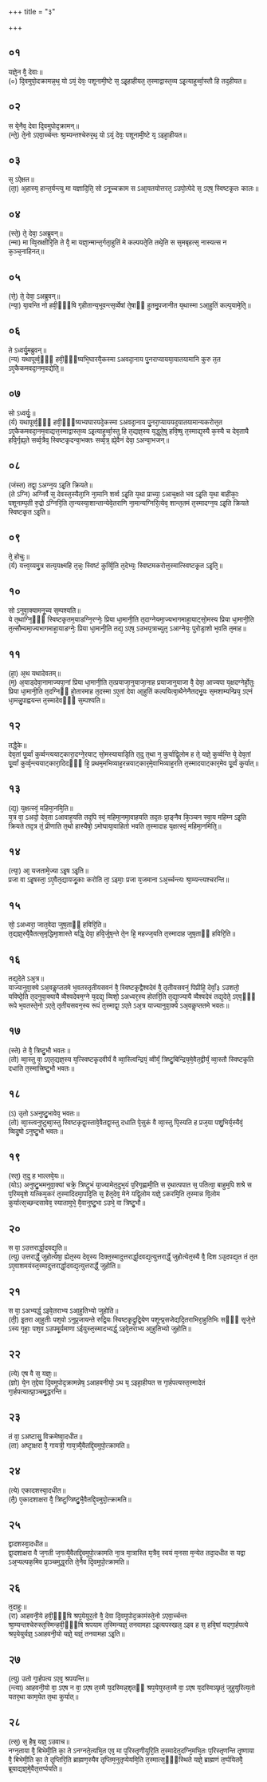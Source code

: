 +++
title = "३"

+++
## ०१
यज्ञे᳘न वै᳘ देवाः॥  
(०) दि᳘वमुपो᳘दक्रामन्न᳘थ᳘ यो ऽयं᳘ देवः᳘ पशूनामी᳘ष्टे स᳘ ऽइ᳘हाहीयत᳘ त᳘स्माद्वास्त᳘व्य ऽइ᳘त्याहुर्व्वा᳘स्तौ हि तद᳘हीयत॥  
## ०२
स ये᳘नैव᳘ देवा दि᳘वमुपोद᳘क्रामन्॥  
(न्ते᳘) ते᳘नो ऽएवा᳘र्च्चन्तः श्रा᳘म्यन्तश्चेरुर᳘थ᳘ यो ऽयं᳘ देवः᳘ पशूनामी᳘ष्टे य᳘ ऽइहा᳘हीयत॥  
## ०३
स᳘ ऽऐक्षत॥  
(ता᳘) अ᳘हास्य᳘ हान्त᳘र्यन्त्यु मा यज्ञादि᳘ति᳘ सो ऽनू᳘च्चक्राम स ऽआ᳘यतयोत्तरत᳘ ऽउपो᳘त्पेदे स᳘ ऽएष᳘ स्विष्टकृ᳘तः कालः॥  
## ०४
(स्ते᳘) ते᳘ देवा᳘ ऽअब्रुवन्॥  
(न्मा) मा व्वि᳘स्रक्षीरि᳘ति ते वै᳘ मा यज्ञा᳘न्मान्त᳘र्गता᳘हुतिं मे कल्पयते᳘ति तथे᳘ति स स᳘मबृहत्स᳘ नास्यत्स न क᳘ञ्च᳘नाहिनत्॥  
## ०५
(त्ते᳘) ते᳘ देवा᳘ ऽअब्रुवन्॥  
(न्या᳘) या᳘वन्ति नो हवी᳘ᳫं᳘षि गृहीतान्य᳘भूवन्त्स᳘र्व्वेषां ते᳘षाᳫं हुतमु᳘पजानीत य᳘थास्मा ऽआ᳘हुतिं कल्प᳘यामे᳘ति᳘॥  
## ०६
ते ऽध्वर्यु᳘मब्रुवन्॥  
(न्य) यथापूर्व्व᳘ᳫं᳘ हवी᳘ᳫं᳘ष्यभि᳘घारयै᳘कस्मा ऽअवदा᳘नाय पु᳘नराप्यायया᳘यातयामानि कुरु त᳘त ऽए᳘कैकमवदा᳘नम᳘वद्येति᳘॥  
## ०७
सो ऽध्वर्युः᳘॥  
(र्य) यथापूर्व्व᳘ᳫँ᳘ हवी᳘ᳫं᳘ष्यभ्यघारयदे᳘कस्मा ऽअवदा᳘नाय पु᳘नरा᳘प्याययद᳘यातयामान्यकरोत्त᳘त ऽए᳘कैकमवदा᳘नम᳘वाद्यत्त᳘स्माद्वास्त᳘व्य ऽइ᳘त्याहुर्व्वा᳘स्तु हि त᳘द्यज्ञ᳘स्य य᳘द्धुते᳘षु हवि᳘ष्षु त᳘स्माद्य᳘स्यै क᳘स्यै च देव᳘तायै हवि᳘र्गृह्य᳘ते सर्व्व᳘त्रैव᳘ स्विष्टकृ᳘दन्वा᳘भक्तः सर्व्व᳘त्र᳘ ह्ये᳘वैनं देवा᳘ ऽअन्वा᳘भजन्॥  
## ०८
(जंस्त) तद्वा᳘ ऽअग्न᳘य ऽइ᳘ति क्रियते॥  
(ते ऽग्नि) अग्निर्वै स᳘ देवस्त᳘स्यैता᳘नि ना᳘मानि शर्व्व ऽइ᳘ति य᳘था प्राच्या᳘ ऽआच᳘क्षते भव ऽइ᳘ति य᳘था बाहीकाः᳘ पशूनाम्प᳘ती रु᳘द्रो ऽग्निरि᳘ति ता᳘न्यस्या᳘शान्तान्येवे᳘तराणि ना᳘मान्यग्निरि᳘त्येव᳘ शान्त᳘तमं त᳘स्मादग्न᳘य ऽइ᳘ति क्रियते स्विष्टकृ᳘त ऽइ᳘ति॥  
## ०९
ते᳘ होचुः॥  
(र्य) यत्त्व᳘य्यमु᳘त्र सत्य᳘यक्ष्महि त᳘न्नः᳘ स्विष्टं कुर्व्वि᳘ति त᳘देभ्यः᳘ स्विष्टमकरोत्त᳘स्मात्स्विष्टकृ᳘त ऽइ᳘ति᳘॥  
## १०
सो ऽनुवा᳘क्यामनू᳘च्य स᳘म्पश्यति॥  
ये त᳘थाग्नि᳘ᳫं᳘ स्विष्टकृ᳘तम᳘याडग्नि᳘रग्नेः᳘ प्रिया धा᳘मानी᳘ति त᳘दाग्नेयमा᳘ज्यभागमाहा᳘याट्सो᳘मस्य प्रिया धा᳘मानी᳘ति त᳘त्सौम्यमा᳘ज्यभागमाहा᳘याडग्नेः᳘ प्रिया धा᳘मानी᳘ति तद्य᳘ ऽएष᳘ ऽउभय᳘त्राच्युत᳘ ऽआग्नेयः᳘ पुरोडा᳘शो भ᳘वति त᳘माह॥  
## ११
(हा᳘) अ᳘थ यथादेवतम्॥  
(म᳘) अ᳘याड्देवा᳘नामाज्यपा᳘नां प्रिया धा᳘मानी᳘ति त᳘त्प्रयाजा᳘नुयाजा᳘नाह प्रयाजानुयाजा वै᳘ देवा᳘ आज्यपा य᳘क्षदग्नेर्हो᳘तुः प्रिया धा᳘मानी᳘ति त᳘दग्निᳫँ हो᳘तारमाह त᳘दस्मा ऽए᳘तां देवा आ᳘हुतिं कल्पयित्वा᳘थैनेनैतद्भू᳘यः स᳘मशाम्यन्प्रिय᳘ ऽएनं धा᳘मन्नु᳘पाह्वयन्त त᳘स्मादेवᳫँ᳭ स᳘म्पश्यति॥  
## १२
तद्धै᳘के॥  
देव᳘तां पू᳘र्व्वां कुर्व्वन्त्ययाट्कारा᳘दग्ने᳘रयाट् सो᳘मस्यायाडि᳘ति त᳘दु त᳘था न᳘ कुर्याद्वि᳘लोम ह ते᳘ यज्ञे᳘ कुर्व्वन्ति ये᳘ देव᳘तां पू᳘र्व्वां कुर्व्व᳘न्त्ययाट्कारा᳘दिदᳫं᳭ हि᳘ प्रथम᳘मभिव्याह᳘रन्नयाट्कार᳘मे᳘वाभिव्याह᳘रति त᳘स्मादयाट्कार᳘मेव पू᳘र्व्वं कुर्यात्॥  
## १३
(द्य᳘) य᳘क्षत्स्वं᳘ महिमा᳘नमि᳘ति॥  
य᳘त्र वा᳘ ऽअदो᳘ देव᳘ता ऽआवाह᳘यति तद᳘पि स्वं᳘ महिमा᳘नमा᳘वाहयति तद᳘तः प्रा᳘ङ्नैव कि᳘ञ्चन स्वा᳘य महिम्न ऽइ᳘ति क्रियते तद᳘त्र तं᳘ प्रीणाति त᳘थो हास्यैषो᳘ ऽमोघाया᳘वाहितो भवति त᳘स्मादाह य᳘क्षत्स्वं᳘ महिमा᳘नमिति᳘॥  
## १४
(त्या᳘) आ᳘ यजतामे᳘ज्या ऽइ᳘ष ऽइ᳘ति॥  
प्रजा वा ऽइ᳘षस्ता᳘ ऽए᳘वैत᳘द्यायजू᳘काः करोति ता᳘ ऽइमाः᳘ प्रजा य᳘जमाना ऽअ᳘र्च्चन्त्यः श्रा᳘म्यन्त्यश्चरन्ति॥  
## १५
सो᳘ ऽअध्वरा᳘ जात᳘वेदा जुष᳘ताᳫं हविरि᳘ति॥  
त᳘द्यज्ञ᳘स्यै᳘वैतत्स᳘मृद्धिमा᳘शास्ते यद्धि᳘ देवा᳘ हवि᳘र्जुष᳘न्ते ते᳘न हि᳘ महज्ज᳘यति त᳘स्मादाह जुष᳘ताᳫं हविरि᳘ति॥  
## १६
तद्य᳘देते ऽअ᳘त्र॥  
याज्यानुवा᳘क्ये ऽअ᳘वकॢप्ततमे भ᳘वतस्तृतीयसवनं वै᳘ स्विष्टकृ᳘द्वैश्वदेवं वै᳘ तृतीयसवनं᳘ पिप्रीहि᳘ देवाँ᳘३ ऽउशतो᳘ यविष्ठे᳘ति त᳘दनुवा᳘क्यायै व्वैश्वदेवम᳘ग्ने य᳘दद्य᳘ व्विशो᳘ ऽअध्वर᳘स्य होतरि᳘ति त᳘द्या᳘ज्यायै व्वैश्वदेवं तद्य᳘देते᳘ ऽएव᳘ᳫँ᳘ रूपे भ᳘वतस्ते᳘नो ऽएते᳘ तृतीयसवन᳘स्य रूपं त᳘स्माद्वा᳘ ऽएते ऽअ᳘त्र याज्यानुवा᳘क्ये ऽअ᳘वकॢप्ततमे भवतः॥  
## १७
(स्ते) ते वै᳘ त्रिष्टु᳘भौ भवतः॥  
(तो) व्वा᳘स्तु वा᳘ ऽएत᳘द्यज्ञ᳘स्य य᳘त्स्विष्टकृ᳘दवीर्यं वै व्वा᳘स्त्विन्द्रियं᳘ व्वीर्यं᳘ त्रिष्टु᳘बिन्द्रिय᳘मे᳘वैत᳘द्वीर्यं᳘ व्वा᳘स्तौ स्विष्टकृ᳘ति दधाति त᳘स्मात्त्रिष्टु᳘भौ भवतः॥  
## १८
(ऽ) उ᳘तो ऽअनुष्टु᳘भावेव᳘ भवतः॥  
(तो) व्वा᳘स्त्वनुष्टुब्वा᳘स्तु स्विष्टकृद्वा᳘स्तावे᳘वैतद्वा᳘स्तु दधाति पे᳘सुकं वै व्वा᳘स्तु पि᳘स्यति ह प्रज᳘या पशु᳘भिर्य᳘स्यैवं᳘ व्विदु᳘षो ऽनुष्टु᳘भौ भवतः॥  
## १९
(स्त᳘) त᳘दु ह भाल्लवे᳘यः॥  
(योऽ) अनुष्टु᳘भमनुवा᳘क्यां चक्रे᳘ त्रिष्टुभं या᳘ज्यामेत᳘दुभ᳘यं प᳘रिगृह्णामी᳘ति स र᳘थात्पपात स᳘ पतित्वा᳘ बाहुम᳘पि शश्रे स प᳘रिममृशे यत्किम᳘करं त᳘स्मादिदमा᳘पदि᳘ति स᳘ हैत᳘देव᳘ मेने यद्वि᳘लोम यज्ञे᳘ ऽकरमि᳘ति त᳘स्मान्न वि᳘लोम कुर्यात्स᳘च्छन्दसावेव᳘ स्यातामुभे᳘ वै᳘वानुष्टु᳘भा ऽउभे᳘ वा त्रिष्टु᳘भौ॥  
## २०
स वा᳘ ऽउत्तरार्द्धा᳘दवद्य᳘ति॥  
(त्यु) उत्तरार्द्धे᳘ जुहोत्येषा᳘ ह्येत᳘स्य देव᳘स्य दिक्त᳘स्मादुत्तरार्द्धा᳘दवद्य᳘त्युत्तरार्द्धे᳘ जुहोत्येत᳘स्यै वै᳘ दिश ऽउ᳘दपद्य᳘त तं त᳘त ऽए᳘वाशमयंस्त᳘स्मादुत्तरार्द्धा᳘दवद्य᳘त्युत्तरार्द्धे᳘ जुहोति॥  
## २१
स वा᳘ ऽअभ्यर्द्ध᳘ ऽइवे᳘तराभ्य ऽआ᳘हुतिभ्यो जुहोति॥  
(ती᳘) इ᳘तरा आ᳘हुतीः पश᳘वो ऽनुप्र᳘जायन्ते रुद्रि᳘यः स्विष्टकृ᳘द्रुद्रि᳘येण पशून्प्र᳘सजेद्यदि᳘तराभिरा᳘हुतिभिः सᳫँ᳭ सृ᳘जे᳘त्ते ऽस्य गृहाः᳘ पश᳘व ऽउपमू᳘र्यमाणा ऽईयुस्त᳘स्मादभ्यर्द्ध᳘ ऽइवे᳘तराभ्य आ᳘हुतिभ्यो जुहोति॥  
## २२
(त्ये) एष वै स᳘ यज्ञः᳘॥  
(ज्ञो) ये᳘न त᳘द्देवा दि᳘वमुपोद᳘क्रामन्नेष᳘ ऽआहवनीयो᳘ ऽथ य᳘ ऽइहा᳘हीयत स गा᳘र्हपत्यस्त᳘स्मादेतं गा᳘र्हपत्यात्प्रा᳘ञ्चमु᳘द्धरन्ति॥  
## २३
तं वा᳘ ऽअष्टासु᳘ विक्रमेष्वा᳘दधीत॥  
(ता) अष्टा᳘क्षरा वै᳘ गायत्री᳘ गाय᳘त्र्यै᳘वैतद्दि᳘वमुपो᳘त्क्रामति॥  
## २४
(त्ये) एकादशस्वा᳘दधीत॥  
(तै᳘) ए᳘कादशाक्षरा वै᳘ त्रिष्टुप्त्रिष्टु᳘भै᳘वैतद्दि᳘वमुपो᳘त्क्रामति॥  
## २५
द्वादशस्वा᳘दधीत॥  
द्वा᳘दशाक्षरा वै ज᳘गती ज᳘गत्यै᳘वैतद्दि᳘वमुपो᳘त्क्रामति ना᳘त्र मा᳘त्रास्ति य᳘त्रैव᳘ स्वयं म᳘नसा म᳘न्येत तदा᳘दधीत स यद्वा ऽअ᳘प्यल्पक᳘मिव प्रा᳘ञ्चमुद्ध᳘रति ते᳘नैव दि᳘वमुपो᳘त्क्रामति॥  
## २६
त᳘दाहुः॥  
(रा) आहवनी᳘ये हवी᳘ᳫं᳘षि श्रप᳘येयुर᳘तो वै᳘ देवा दि᳘वमुपोद᳘क्रामंस्ते᳘नो ऽएवा᳘र्च्चन्तः श्रा᳘म्यन्तश्चेरुस्त᳘स्मिन्हवी᳘ᳫं᳘षि श्रपयाम त᳘स्मिन्यज्ञं᳘ तनवामहा ऽइ᳘त्यपस्खल᳘ ऽइव ह स᳘ हवि᳘षां यद्गा᳘र्हपत्ये श्रप᳘येयुर्यज्ञ᳘ ऽआहवनी᳘यो यज्ञे᳘ यज्ञं᳘ तनवामहा ऽइ᳘ति॥  
## २७
(त्यु) उतो गा᳘र्हपत्य ऽएव᳘ श्रपयन्ति॥  
(न्त्या) आहवनी᳘यो वा᳘ ऽएष न वा᳘ ऽएष त᳘स्मै य᳘दस्मिन्न᳘शृतᳫं श्रप᳘येयुस्त᳘स्मै वा᳘ ऽएष य᳘दस्मिञ्छृतं᳘ जुहुयुरित्य᳘तो यतर᳘था काम᳘येत त᳘था कुर्यात्॥  
## २८
(त्स᳘) स᳘ हैष᳘ यज्ञ᳘ ऽउवाच॥  
नग्न᳘ताया वै᳘ बिभेमी᳘ति का᳘ ते ऽनग्नते᳘त्यभि᳘त एव᳘ मा प᳘रिस्तृणीयुरि᳘ति त᳘स्मादेत᳘दग्नि᳘मभि᳘तः प᳘रिस्तृणन्ति तृ᳘ष्णाया वै᳘ बिभेमी᳘ति का᳘ ते तृ᳘प्तिरि᳘ति ब्राह्मण᳘स्यैव तृ᳘प्तिम᳘नुतृप्येयमि᳘ति त᳘स्मात्स᳘ᳫं᳘स्थिते यज्ञे᳘ ब्राह्मणं त᳘र्प्पयितवै᳘ ब्रूयाद्यज्ञ᳘मे᳘वैत᳘त्तर्प्पयति॥  
